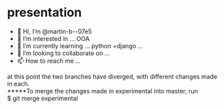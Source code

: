 # presentation
- 👋 Hi, I’m @martin-b--07e5
- 👀 I’m interested in ... OOA
- 🌱 I’m currently learning ... python +django ...
- 💞️ I’m looking to collaborate on ...
- 📫 How to reach me ...

at this point the two branches have diverged, with different changes made in each.<br>
*****To merge the changes made in experimental into master, run <br>
 $ git merge experimental


<!---
martin-b-07e5/martin-b-07e5 is a ✨ SPECIAL ✨ repository because its `README.md` (this file) appears on your GitHub profile.
You can click the Preview link to take a look at your changes.
--->

